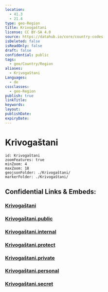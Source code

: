 ```yaml
---
location:
  - 41.3
  - 21.4
type: geo-Region
title: Krivogaštani
license: CC BY-SA 4.0
source: https://datahub.io/core/country-codes
isDeleted: false
isReadOnly: false
draft: false
confidential: public
tags:
  - geo/Country/Region
aliases:
  - Krivogaštani
Languages:
  - de
cssclasses:
  - geo-Region
publish: true
linkTitle:
keywords:
layout:
publishDate:
expiryDate:
---
```


# Krivogaštani

```leaflet
id: Krivogaštani
zoomFeatures: true 
minZoom: 4 
maxZoom: 18
geojsonFolder: ./Krivogaštani/
markerFolder: ./Krivogaštani/
```


## Confidential Links & Embeds: 

### [Krivogaštani](/_Standards/Earth/Continent/Europe/Europe~South/Macedonia~North/Municipalities~Macedonia/Krivogaštani.md) 

### [Krivogaštani.public](/_public/Earth/Continent/Europe/Europe~South/Macedonia~North/Municipalities~Macedonia/Krivogaštani.public.md) 

### [Krivogaštani.internal](/_internal/Earth/Continent/Europe/Europe~South/Macedonia~North/Municipalities~Macedonia/Krivogaštani.internal.md) 

### [Krivogaštani.protect](/_protect/Earth/Continent/Europe/Europe~South/Macedonia~North/Municipalities~Macedonia/Krivogaštani.protect.md) 

### [Krivogaštani.private](/_private/Earth/Continent/Europe/Europe~South/Macedonia~North/Municipalities~Macedonia/Krivogaštani.private.md) 

### [Krivogaštani.personal](/_personal/Earth/Continent/Europe/Europe~South/Macedonia~North/Municipalities~Macedonia/Krivogaštani.personal.md) 

### [Krivogaštani.secret](/_secret/Earth/Continent/Europe/Europe~South/Macedonia~North/Municipalities~Macedonia/Krivogaštani.secret.md)

